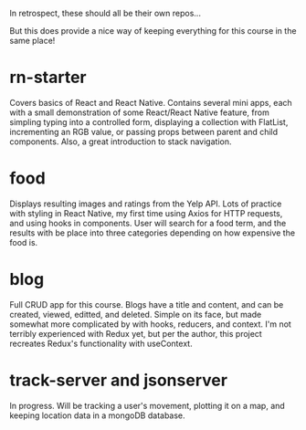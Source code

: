 In retrospect, these should all be their own repos...

But this does provide a nice way of keeping everything for this course in the same place!

# rn-starter
Covers basics of React and React Native. Contains several mini apps, each with a small demonstration of some React/React Native feature, from simpling typing into a controlled form, displaying a collection with FlatList, incrementing an RGB value, or passing props between parent and child components. Also, a great introduction to stack navigation.

# food
Displays resulting images and ratings from the Yelp API. Lots of practice with styling in React Native, my first time using Axios for HTTP requests, and using hooks in components. User will search for a food term, and the results with be place into three categories depending on how expensive the food is.

# blog
Full CRUD app for this course. Blogs have a title and content, and can be created, viewed, editted, and deleted. Simple on its face, but made somewhat more complicated by with hooks, reducers, and context. I'm not terribly experienced with Redux yet, but per the author, this project recreates Redux's functionality with useContext.

# track-server and jsonserver
In progress. Will be tracking a user's movement, plotting it on a map, and keeping location data in a mongoDB database.